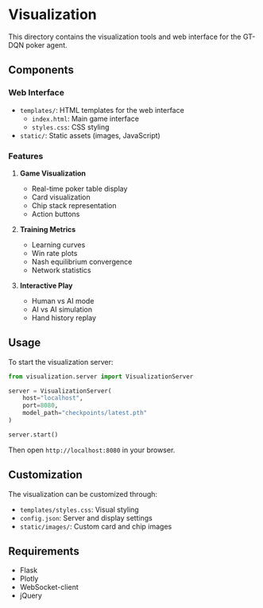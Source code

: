 # Visualization

This directory contains the visualization tools and web interface for the GT-DQN poker agent.

## Components

### Web Interface
- `templates/`: HTML templates for the web interface
  - `index.html`: Main game interface
  - `styles.css`: CSS styling
- `static/`: Static assets (images, JavaScript)

### Features

1. **Game Visualization**
   - Real-time poker table display
   - Card visualization
   - Chip stack representation
   - Action buttons

2. **Training Metrics**
   - Learning curves
   - Win rate plots
   - Nash equilibrium convergence
   - Network statistics

3. **Interactive Play**
   - Human vs AI mode
   - AI vs AI simulation
   - Hand history replay

## Usage

To start the visualization server:
```python
from visualization.server import VisualizationServer

server = VisualizationServer(
    host="localhost",
    port=8080,
    model_path="checkpoints/latest.pth"
)

server.start()
```

Then open `http://localhost:8080` in your browser.

## Customization

The visualization can be customized through:
- `templates/styles.css`: Visual styling
- `config.json`: Server and display settings
- `static/images/`: Custom card and chip images

## Requirements
- Flask
- Plotly
- WebSocket-client
- jQuery
